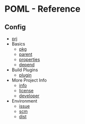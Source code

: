 # POML - Reference
## Config
- [prj](config/prj.md)
- Basics
    - [pkg](config/pkg.md)
    - [parent](config/parent.md)
    - [properties](config/properties.md)
    - [depend](config/depend.md)
- Build Plugins
    - [plugin](config/plugin.md)
- More Project Info
    - [info](config/info.md)
    - [license](config/license.md)
    - [developer](config/developer.md)
- Environment
    - [issue](config/issue.md)
    - [scm](config/scm.md)
    - [dist](config/dist.md)
